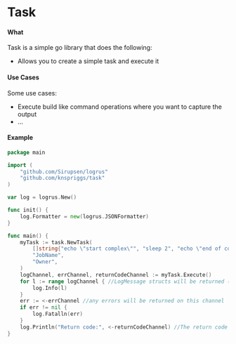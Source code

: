 # Task

#### What
Task is a simple go library that does the following:
- Allows you to create a simple task and execute it

#### Use Cases
Some use cases:
- Execute build like command operations where you want to capture the output
- ...

#### Example
```go
package main

import (
	"github.com/Sirupsen/logrus"
	"github.com/knspriggs/task"
)

var log = logrus.New()

func init() {
	log.Formatter = new(logrus.JSONFormatter)
}

func main() {
	myTask := task.NewTask(
		[]string{"echo \"start complex\"", "sleep 2", "echo \"end of complex\""},
		"JobName",
		"Owner",
	)
	logChannel, errChannel, returnCodeChannel := myTask.Execute()
	for l := range logChannel { //LogMessage structs will be returned (each line of output from command)
		log.Info(l)
	}
	err := <-errChannel //any errors will be returned on this channel
	if err != nil {
		log.Fatalln(err)
	}
	log.Println("Return code:", <-returnCodeChannel) //The return code is also available
}
```
